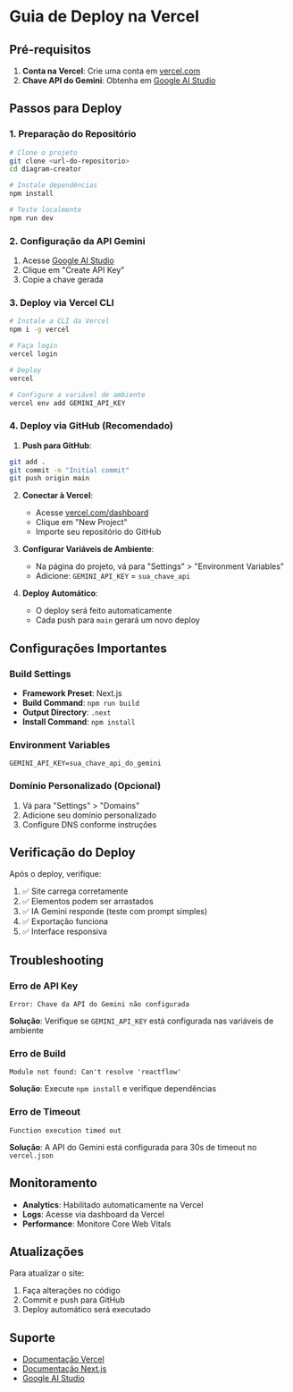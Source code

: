 # Guia de Deploy na Vercel

## Pré-requisitos

1. **Conta na Vercel**: Crie uma conta em [vercel.com](https://vercel.com)
2. **Chave API do Gemini**: Obtenha em [Google AI Studio](https://makersuite.google.com/app/apikey)

## Passos para Deploy

### 1. Preparação do Repositório

```bash
# Clone o projeto
git clone <url-do-repositorio>
cd diagram-creator

# Instale dependências
npm install

# Teste localmente
npm run dev
```

### 2. Configuração da API Gemini

1. Acesse [Google AI Studio](https://makersuite.google.com/app/apikey)
2. Clique em "Create API Key"
3. Copie a chave gerada

### 3. Deploy via Vercel CLI

```bash
# Instale a CLI da Vercel
npm i -g vercel

# Faça login
vercel login

# Deploy
vercel

# Configure a variável de ambiente
vercel env add GEMINI_API_KEY
```

### 4. Deploy via GitHub (Recomendado)

1. **Push para GitHub**:
```bash
git add .
git commit -m "Initial commit"
git push origin main
```

2. **Conectar à Vercel**:
   - Acesse [vercel.com/dashboard](https://vercel.com/dashboard)
   - Clique em "New Project"
   - Importe seu repositório do GitHub

3. **Configurar Variáveis de Ambiente**:
   - Na página do projeto, vá para "Settings" > "Environment Variables"
   - Adicione: `GEMINI_API_KEY` = `sua_chave_api`

4. **Deploy Automático**:
   - O deploy será feito automaticamente
   - Cada push para `main` gerará um novo deploy

## Configurações Importantes

### Build Settings
- **Framework Preset**: Next.js
- **Build Command**: `npm run build`
- **Output Directory**: `.next`
- **Install Command**: `npm install`

### Environment Variables
```
GEMINI_API_KEY=sua_chave_api_do_gemini
```

### Domínio Personalizado (Opcional)
1. Vá para "Settings" > "Domains"
2. Adicione seu domínio personalizado
3. Configure DNS conforme instruções

## Verificação do Deploy

Após o deploy, verifique:

1. ✅ Site carrega corretamente
2. ✅ Elementos podem ser arrastados
3. ✅ IA Gemini responde (teste com prompt simples)
4. ✅ Exportação funciona
5. ✅ Interface responsiva

## Troubleshooting

### Erro de API Key
```
Error: Chave da API do Gemini não configurada
```
**Solução**: Verifique se `GEMINI_API_KEY` está configurada nas variáveis de ambiente

### Erro de Build
```
Module not found: Can't resolve 'reactflow'
```
**Solução**: Execute `npm install` e verifique dependências

### Erro de Timeout
```
Function execution timed out
```
**Solução**: A API do Gemini está configurada para 30s de timeout no `vercel.json`

## Monitoramento

- **Analytics**: Habilitado automaticamente na Vercel
- **Logs**: Acesse via dashboard da Vercel
- **Performance**: Monitore Core Web Vitals

## Atualizações

Para atualizar o site:
1. Faça alterações no código
2. Commit e push para GitHub
3. Deploy automático será executado

## Suporte

- [Documentação Vercel](https://vercel.com/docs)
- [Documentação Next.js](https://nextjs.org/docs)
- [Google AI Studio](https://makersuite.google.com/)